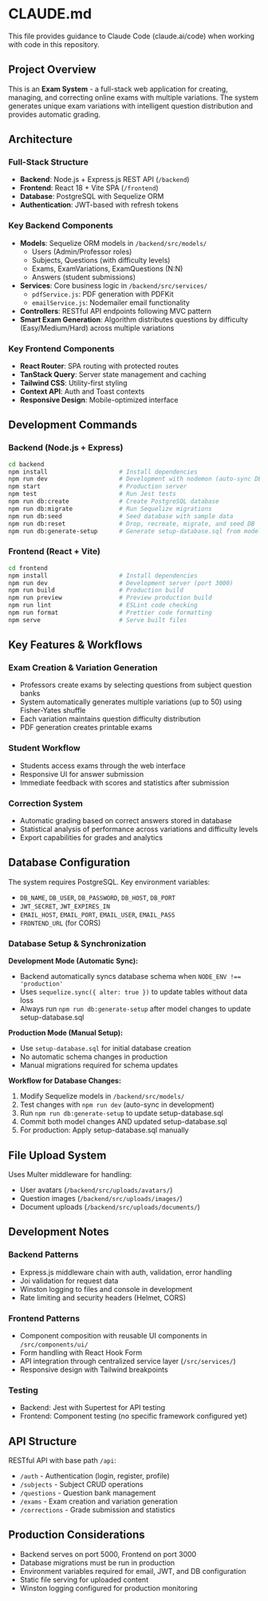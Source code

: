 # CLAUDE.md

This file provides guidance to Claude Code (claude.ai/code) when working with code in this repository.

## Project Overview

This is an **Exam System** - a full-stack web application for creating, managing, and correcting online exams with multiple variations. The system generates unique exam variations with intelligent question distribution and provides automatic grading.

## Architecture

### Full-Stack Structure
- **Backend**: Node.js + Express.js REST API (`/backend`)
- **Frontend**: React 18 + Vite SPA (`/frontend`)
- **Database**: PostgreSQL with Sequelize ORM
- **Authentication**: JWT-based with refresh tokens

### Key Backend Components
- **Models**: Sequelize ORM models in `/backend/src/models/`
  - Users (Admin/Professor roles)
  - Subjects, Questions (with difficulty levels)
  - Exams, ExamVariations, ExamQuestions (N:N)
  - Answers (student submissions)
- **Services**: Core business logic in `/backend/src/services/`
  - `pdfService.js`: PDF generation with PDFKit
  - `emailService.js`: Nodemailer email functionality
- **Controllers**: RESTful API endpoints following MVC pattern
- **Smart Exam Generation**: Algorithm distributes questions by difficulty (Easy/Medium/Hard) across multiple variations

### Key Frontend Components  
- **React Router**: SPA routing with protected routes
- **TanStack Query**: Server state management and caching
- **Tailwind CSS**: Utility-first styling
- **Context API**: Auth and Toast contexts
- **Responsive Design**: Mobile-optimized interface

## Development Commands

### Backend (Node.js + Express)
```bash
cd backend
npm install                    # Install dependencies
npm run dev                    # Development with nodemon (auto-sync DB)
npm start                      # Production server
npm test                       # Run Jest tests
npm run db:create              # Create PostgreSQL database
npm run db:migrate             # Run Sequelize migrations
npm run db:seed                # Seed database with sample data
npm run db:reset               # Drop, recreate, migrate, and seed DB
npm run db:generate-setup      # Generate setup-database.sql from models
```

### Frontend (React + Vite)
```bash
cd frontend  
npm install                    # Install dependencies
npm run dev                    # Development server (port 3000)
npm run build                  # Production build
npm run preview                # Preview production build
npm run lint                   # ESLint code checking
npm run format                 # Prettier code formatting
npm serve                      # Serve built files
```

## Key Features & Workflows

### Exam Creation & Variation Generation
- Professors create exams by selecting questions from subject question banks
- System automatically generates multiple variations (up to 50) using Fisher-Yates shuffle
- Each variation maintains question difficulty distribution
- PDF generation creates printable exams

### Student Workflow
- Students access exams through the web interface
- Responsive UI for answer submission
- Immediate feedback with scores and statistics after submission

### Correction System  
- Automatic grading based on correct answers stored in database
- Statistical analysis of performance across variations and difficulty levels
- Export capabilities for grades and analytics

## Database Configuration

The system requires PostgreSQL. Key environment variables:
- `DB_NAME`, `DB_USER`, `DB_PASSWORD`, `DB_HOST`, `DB_PORT`
- `JWT_SECRET`, `JWT_EXPIRES_IN`
- `EMAIL_HOST`, `EMAIL_PORT`, `EMAIL_USER`, `EMAIL_PASS`
- `FRONTEND_URL` (for CORS)

### Database Setup & Synchronization

**Development Mode (Automatic Sync):**
- Backend automatically syncs database schema when `NODE_ENV !== 'production'`
- Uses `sequelize.sync({ alter: true })` to update tables without data loss
- Always run `npm run db:generate-setup` after model changes to update setup-database.sql

**Production Mode (Manual Setup):**
- Use `setup-database.sql` for initial database creation
- No automatic schema changes in production
- Manual migrations required for schema updates

**Workflow for Database Changes:**
1. Modify Sequelize models in `/backend/src/models/`
2. Test changes with `npm run dev` (auto-sync in development)
3. Run `npm run db:generate-setup` to update setup-database.sql
4. Commit both model changes AND updated setup-database.sql
5. For production: Apply setup-database.sql manually

## File Upload System

Uses Multer middleware for handling:
- User avatars (`/backend/src/uploads/avatars/`)
- Question images (`/backend/src/uploads/images/`)
- Document uploads (`/backend/src/uploads/documents/`)

## Development Notes

### Backend Patterns
- Express.js middleware chain with auth, validation, error handling
- Joi validation for request data
- Winston logging to files and console in development
- Rate limiting and security headers (Helmet, CORS)

### Frontend Patterns  
- Component composition with reusable UI components in `/src/components/ui/`
- Form handling with React Hook Form
- API integration through centralized service layer (`/src/services/`)
- Responsive design with Tailwind breakpoints

### Testing
- Backend: Jest with Supertest for API testing
- Frontend: Component testing (no specific framework configured yet)

## API Structure

RESTful API with base path `/api`:
- `/auth` - Authentication (login, register, profile)  
- `/subjects` - Subject CRUD operations
- `/questions` - Question bank management
- `/exams` - Exam creation and variation generation
- `/corrections` - Grade submission and statistics

## Production Considerations

- Backend serves on port 5000, Frontend on port 3000
- Database migrations must be run in production
- Environment variables required for email, JWT, and DB configuration
- Static file serving for uploaded content
- Winston logging configured for production monitoring